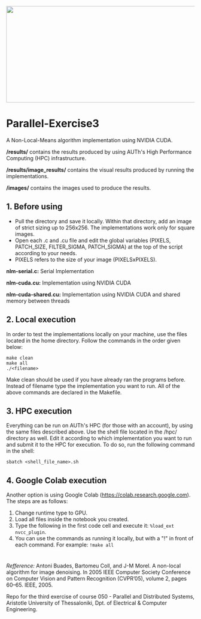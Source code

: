 <p align="center">
  <img width="600" height="257" src="https://i.imgur.com/DOgejso.png">
</p>

# Parallel-Exercise3

A Non-Local-Means algorithm implementation using NVIDIA CUDA.

**/results/** contains the results produced by using AUTh's High Performance Computing (HPC) infrastructure.

**/results/image_results/** contains the visual results produced by running the implementations. 

**/images/** contains the images used to produce the results.

## **1. Before using**
* Pull the directory and save it locally. Within that directory, add an image of strict sizing up to 256x256. The implementations work only for square images. 
* Open each .c and .cu file and edit the global variables (PIXELS, PATCH_SIZE, FILTER_SIGMA, PATCH_SIGMA) at the top of the script according to your needs. 
* PIXELS refers to the size of your image (PIXELSxPIXELS).

**nlm-serial.c:** Serial Implementation

**nlm-cuda.cu:** Implementation using NVIDIA CUDA

**nlm-cuda-shared.cu:** Implementation using NVIDIA CUDA and shared memory between threads

## **2. Local execution**
In order to test the implementations locally on your machine, use the files located in the home directory. Follow the commands in the order given below:

```
make clean
make all
./<filename>
```

Make clean should be used if you have already ran the programs before. Instead of filename type the implementation you want to run. All of the above commands are declared in the Makefile.

## **3. HPC execution**
Everything can be run on AUTh's HPC (for those with an account), by using the same files described above. Use the shell file located in the /hpc/ directory as well. Edit it according to which implementation you want to run and submit it to the HPC for execution. To do so, run the following command in the shell:

```
sbatch <shell_file_name>.sh
```

## **4. Google Colab execution**
Another option is using Google Colab (https://colab.research.google.com). The steps are as follows:
1. Change runtime type to GPU.
2. Load all files inside the notebook you created.
3. Type the following in the first code cell and execute it: `%load_ext nvcc_plugin`.
4. You can use the commands as running it locally, but with a "!" in front of each command. For example: `!make all`
#

*Refference:* Antoni Buades, Bartomeu Coll, and J-M Morel. A non-local algorithm for image denoising. In 2005 IEEE Computer Society Conference on Computer Vision and Pattern Recognition (CVPR’05), volume 2, pages 60–65. IEEE, 2005.


Repo for the third exercise of course 050 - Parallel and Distributed Systems, Aristotle University of Thessaloniki, Dpt. of Electrical & Computer Engineering.

